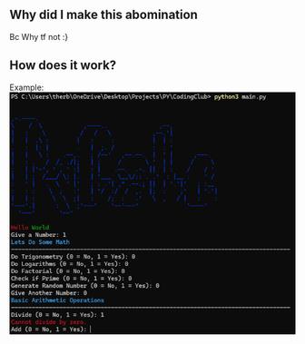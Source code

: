 ## Why did I make this abomination
Bc Why tf not :}

## How does it work?
Example:
![alt text](image.png)